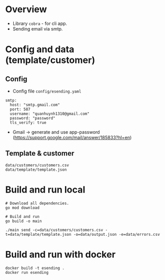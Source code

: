 # Overview

- Library `cobra` - for cli app.
- Sending email via smtp.

 # Config and data (template/customer)

## Config

- Config file `config/esending.yaml`

```
smtp:
  host: "smtp.gmail.com"
  port: 587
  username: "quanhuynh1310@gmail.com"
  password: "password"
  tls_verify: true
```

-  Gmail -> generate and use app-password (https://support.google.com/mail/answer/185833?hl=en)

## Template & customer

```
data/customers/customers.csv
data/template/template.json
```

# Build and run local

```
# Download all dependencies.
go mod download 

# Build and run
go build -o main

./main send -c=data/customers/customers.csv -t=data/template/template.json -o=data/output.json -e=data/errors.csv 
```

# Build and run with docker

```
docker build -t esending .             
docker run esending
```
